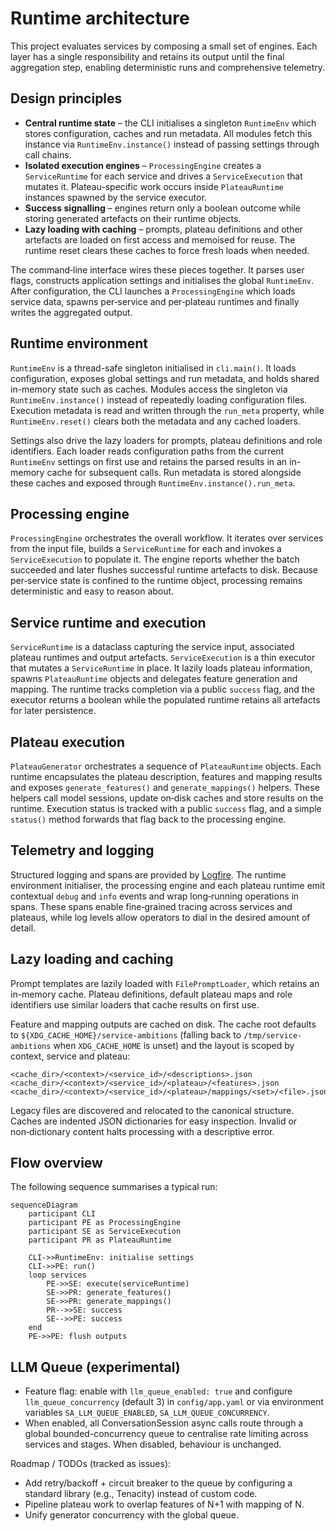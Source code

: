 # Runtime architecture

This project evaluates services by composing a small set of engines.
Each layer has a single responsibility and retains its output until the
final aggregation step, enabling deterministic runs and comprehensive
telemetry.

## Design principles

- **Central runtime state** – the CLI initialises a singleton
  `RuntimeEnv` which stores configuration, caches and run metadata. All
  modules fetch this instance via `RuntimeEnv.instance()` instead of
  passing settings through call chains.
- **Isolated execution engines** – `ProcessingEngine` creates a
  `ServiceRuntime` for each service and drives a `ServiceExecution` that
  mutates it. Plateau-specific work occurs inside `PlateauRuntime`
  instances spawned by the service executor.
- **Success signalling** – engines return only a boolean outcome while
  storing generated artefacts on their runtime objects.
- **Lazy loading with caching** – prompts, plateau definitions and other
  artefacts are loaded on first access and memoised for reuse. The
  runtime reset clears these caches to force fresh loads when needed.

The command‑line interface wires these pieces together. It parses user
flags, constructs application settings and initialises the global
`RuntimeEnv`. After configuration, the CLI launches a
`ProcessingEngine` which loads service data, spawns per‑service and
per‑plateau runtimes and finally writes the aggregated output.

## Runtime environment

`RuntimeEnv` is a thread-safe singleton initialised in `cli.main()`.
It loads configuration, exposes global settings and run metadata, and
holds shared in-memory state such as caches. Modules access the
singleton via `RuntimeEnv.instance()` instead of repeatedly loading
configuration files. Execution metadata is read and written through the
`run_meta` property, while `RuntimeEnv.reset()` clears both the metadata
and any cached loaders.

Settings also drive the lazy loaders for prompts, plateau definitions
and role identifiers. Each loader reads configuration paths from the
current `RuntimeEnv` settings on first use and retains the parsed
results in an in-memory cache for subsequent calls. Run metadata is
stored alongside these caches and exposed through
`RuntimeEnv.instance().run_meta`.

## Processing engine

`ProcessingEngine` orchestrates the overall workflow. It iterates over
services from the input file, builds a `ServiceRuntime` for each and
invokes a `ServiceExecution` to populate it. The engine reports whether
the batch succeeded and later flushes successful runtime artefacts to
disk. Because per‑service state is confined to the runtime object,
processing remains deterministic and easy to reason about.

## Service runtime and execution

`ServiceRuntime` is a dataclass capturing the service input, associated
plateau runtimes and output artefacts. `ServiceExecution` is a thin
executor that mutates a `ServiceRuntime` in place. It lazily loads
plateau information, spawns `PlateauRuntime` objects and delegates
feature generation and mapping. The runtime tracks completion via a
public `success` flag, and the executor returns a boolean while the
populated runtime retains all artefacts for later persistence.

## Plateau execution

`PlateauGenerator` orchestrates a sequence of `PlateauRuntime` objects.
Each runtime encapsulates the plateau description, features and mapping
results and exposes `generate_features()` and `generate_mappings()`
helpers. These helpers call model sessions, update on‑disk caches and
store results on the runtime. Execution status is tracked with a public
`success` flag, and a simple `status()` method forwards that flag back to
the processing engine.

## Telemetry and logging

Structured logging and spans are provided by
[Logfire](https://logfire.pydantic.dev/). The runtime environment
initialiser, the processing engine and each plateau runtime emit
contextual `debug` and `info` events and wrap long‑running operations in
spans. These spans enable fine‑grained tracing across services and
plateaus, while log levels allow operators to dial in the desired amount
of detail.

## Lazy loading and caching

Prompt templates are lazily loaded with `FilePromptLoader`, which
retains an in-memory cache. Plateau definitions, default plateau maps
and role identifiers use similar loaders that cache results on first
use.

Feature and mapping outputs are cached on disk. The cache root defaults to
`${XDG_CACHE_HOME}/service-ambitions` (falling back to `/tmp/service-ambitions` when
`XDG_CACHE_HOME` is unset) and the layout is scoped by
context, service and plateau:

```
<cache_dir>/<context>/<service_id>/<descriptions>.json
<cache_dir>/<context>/<service_id>/<plateau>/<features>.json
<cache_dir>/<context>/<service_id>/<plateau>/mappings/<set>/<file>.json
```

Legacy files are discovered and relocated to the canonical structure.
Caches are indented JSON dictionaries for easy inspection. Invalid or
non‑dictionary content halts processing with a descriptive error.

## Flow overview

The following sequence summarises a typical run:

```mermaid
sequenceDiagram
    participant CLI
    participant PE as ProcessingEngine
    participant SE as ServiceExecution
    participant PR as PlateauRuntime

    CLI->>RuntimeEnv: initialise settings
    CLI->>PE: run()
    loop services
        PE->>SE: execute(serviceRuntime)
        SE->>PR: generate_features()
        SE->>PR: generate_mappings()
        PR-->>SE: success
        SE-->>PE: success
    end
    PE->>PE: flush outputs
```

## LLM Queue (experimental)

- Feature flag: enable with `llm_queue_enabled: true` and configure
  `llm_queue_concurrency` (default 3) in `config/app.yaml` or via
  environment variables `SA_LLM_QUEUE_ENABLED`, `SA_LLM_QUEUE_CONCURRENCY`.
- When enabled, all ConversationSession async calls route through a global
  bounded-concurrency queue to centralise rate limiting across services and
  stages. When disabled, behaviour is unchanged.

Roadmap / TODOs (tracked as issues):
- Add retry/backoff + circuit breaker to the queue by configuring a standard library (e.g., Tenacity) instead of custom code.
- Pipeline plateau work to overlap features of N+1 with mapping of N.
- Unify generator concurrency with the global queue.
